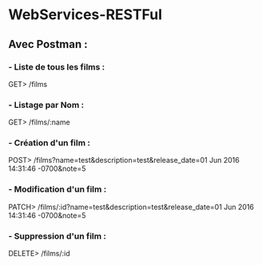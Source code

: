 # WebServices-RESTFul

## Avec Postman :

### - Liste de tous les films : 

GET> /films

###  - Listage par Nom :

GET> /films/:name

### - Création d'un film :

POST> /films?name=test&description=test&release_date=01 Jun 2016 14:31:46 -0700&note=5

### - Modification d'un film :

PATCH> /films/:id?name=test&description=test&release_date=01 Jun 2016 14:31:46 -0700&note=5

### - Suppression d'un film :

DELETE> /films/:id




